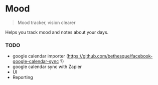 # Mood
> Mood tracker, vision clearer


Helps you track mood and notes about your days.



### TODO

- google calendar importer (https://github.com/bethesque/facebook-google-calendar-sync ?)
- google calendar sync with Zapier
- UI
- Reporting

